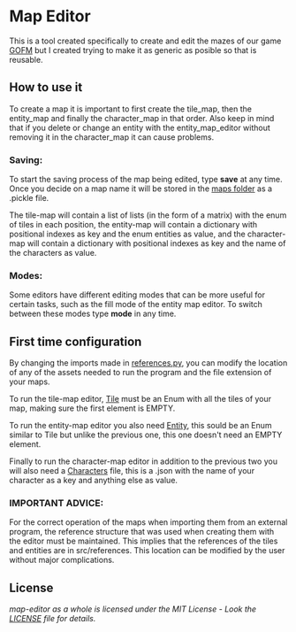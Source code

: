 # Map Editor

This is a tool created specifically to create and edit the mazes of our game [GOFM](https://github.com/ArcosJuan/Get-out-of-my-fucking-maze) but I created trying to make it as generic as posible so that is reusable.

## How to use it
To create a map it is important to first create the tile_map, then the entity_map and finally the character_map in that order. Also keep in mind that if you delete or change an entity with the entity_map_editor without removing it in the character_map it can cause problems.


### Saving:
To start the saving process of the map being edited, type __save__ at any time. Once you decide on a map name it will be stored in the [maps folder](maps/) as a .pickle file. 

The tile-map will contain a list of lists (in the form of a matrix) with the enum of tiles in each position, the entity-map will contain a dictionary with positional indexes as key and the enum entities as value, and the character-map will contain a dictionary with positional indexes as key and the name of the characters as value.

### Modes:
Some editors have different editing modes that can be more useful for certain tasks, such as the fill mode of the entity map editor. To switch between these modes type __mode__ in any time.

## First time configuration
By changing the imports made in [references.py](src/references.py), you can modify the location of any of the assets needed to run the program and the file extension of your maps. 

To run the tile-map editor, [Tile](example_assets/tile.py) must be an Enum with all the tiles of your map, making sure the first element is EMPTY.

To run the entity-map editor you also need [Entity](example_assets/entity.py), this sould be an Enum similar to Tile but unlike the previous one, this one doesn't need an EMPTY element.

Finally to run the character-map editor in addition to the previous two you will also need a [Characters](example_assets/characters.json) file, this is a .json with the name of your character as a key and anything else as value.


### IMPORTANT ADVICE:
For the correct operation of the maps when importing them from an external program, the reference structure that was used when creating them with the editor must be maintained. This implies that the references of the tiles and entities are in src/references. This location can be modified by the user without major complications.


## License

_map-editor as a whole is licensed under the MIT License - Look the [LICENSE](LICENSE) file for details._


